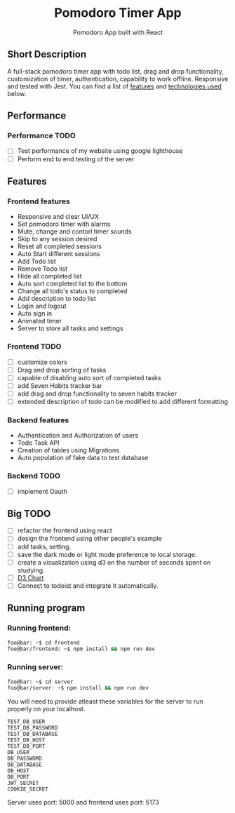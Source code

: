 <h1 align="center"> Pomodoro Timer App </h1>

<!-- add picture here -->
<!-- ![](/srouce/to/image) -->
<p align="center">
  Pomodoro App built with React
</p>

## Short Description

A full-stack pomodoro timer app with todo list, drag and drop functionality, customization of timer, authentication, capability to work offline. Responsive and tested with Jest. You can find a list of [features](#features) and [technologies used](#techonologies-used) below.

<!-- ## 🔴 Demo -->
<!-- 🧪 [Live Demo]() available. Click "Live Demo" to open it. -->

## Performance

### Performance TODO

- [ ] Test performance of my website using google lighthouse
- [ ] Perform end to end testing of the server

## Features

### Frontend features

- Responsive and clear UI/UX
- Set pomodoro timer with alarms
- Mute, change and contorl timer sounds
- Skip to any session desired
- Reset all completed sessions
- Auto Start different sessions
- Add Todo list
- Remove Todo list
- Hide all completed list
- Auto sort completed list to the bottom
- Change all todo's status to completed
- Add description to todo list
- Login and logout
- Auto sign in
- Animated timer
- Server to store all tasks and settings

### Frontend TODO

- [ ] customize colors
- [ ] Drag and drop sorting of tasks
- [ ] capable of disabling auto sort of completed tasks
- [ ] add Seven Habits tracker bar
- [ ] add drag and drop functionality to seven habits tracker
- [ ] extended description of todo can be modified to add different formatting

### Backend features

- Authentication and Authorization of users
- Todo Task API
- Creation of tables using Migrations
- Auto population of fake data to test database

### Backend TODO

- [ ] implement Oauth

## Big TODO

- [ ] refactor the frontend using react
- [ ] design the frontend using other people's example
- [ ] add tasks, setting,
- [ ] save the dark mode or light mode preference to local storage.
- [ ] create a visualization using d3 on the number of seconds spent on studying.
- [ ] [D3 Chart](https://d3-graph-gallery.com/graph/connectedscatter_legend.html)
- [ ] Connect to todoist and integrate it automatically.

## Running program

### Running frontend:

```bash
foo@bar: ~$ cd frontend
foo@bar/frontend: ~$ npm install && npm run dev
```

### Running server:

```bash
foo@bar: ~$ cd server
foo@bar/server: ~$ npm install && npm run dev
```

You will need to provide atleast these variables for the server to run properly on your localhost.

```
TEST_DB_USER
TEST_DB_PASSWORD
TEST_DB_DATABASE
TEST_DB_HOST
TEST_DB_PORT
DB_USER
DB_PASSWORD
DB_DATABASE
DB_HOST
DB_PORT
JWT_SECRET
COOKIE_SECRET
```

Server uses port: 5000 and frontend uses port: 5173
